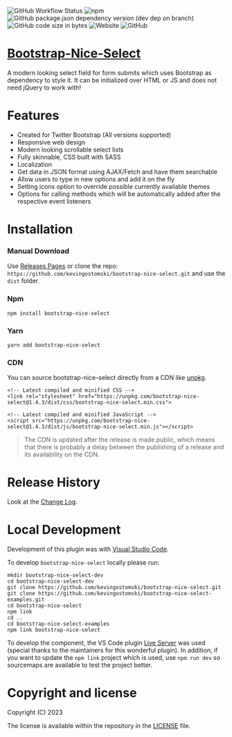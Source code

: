 ![GitHub Workflow Status](https://img.shields.io/github/actions/workflow/status/kevingostomski/bootstrap-nice-select/build-jekyll.yml)
![npm](https://img.shields.io/npm/v/bootstrap-nice-select)
![GitHub package.json dependency version (dev dep on branch)](https://img.shields.io/github/package-json/dependency-version/kevingostomski/bootstrap-nice-select/dev/webpack)
![GitHub code size in bytes](https://img.shields.io/github/languages/code-size/kevingostomski/bootstrap-nice-select)
![Website](https://img.shields.io/website?down_color=lightgrey&down_message=offline&up_color=blue&up_message=online&url=https%3A%2F%2Fkevingostomski.github.io%2Fbootstrap-nice-select%2F)
![GitHub](https://img.shields.io/github/license/kevingostomski/bootstrap-nice-select)

# **[Bootstrap-Nice-Select](https://kevingostomski.github.io/bootstrap-nice-select/)**

A modern looking select field for form submits which uses Bootstrap as dependency to style it. It can be initialized over HTML or JS and does not need jQuery to work with!

# **Features**

- Created for Twitter Bootstrap (All versions supported)
- Responsive web design
- Modern looking scrollable select lists
- Fully skinnable, CSS built with SASS 
- Localization
- Get data in JSON format using AJAX/Fetch and have them searchable
- Allow users to type in new options and add it on the fly
- Setting icons option to override possible currently available themes
- Options for calling methods which will be automatically added after the respective event listeners

# **Installation**

### Manual Download

Use [Releases Pages](https://github.com/kevingostomski/bootstrap-nice-select/releases) or clone the repo: `https://github.com/kevingostomski/bootstrap-nice-select.git` and use the `dist` folder.

### Npm

```
npm install bootstrap-nice-select
```

### Yarn

```
yarn add bootstrap-nice-select
```

### CDN

You can source bootstrap-nice-select directly from a CDN like [unpkg](https://unpkg.com).

```
<!-- Latest compiled and minified CSS -->
<link rel="stylesheet" href="https://unpkg.com/bootstrap-nice-select@1.4.3/dist/css/bootstrap-nice-select.min.css">

<!-- Latest compiled and minified JavaScript -->
<script src="https://unpkg.com/bootstrap-nice-select@1.4.3/dist/js/bootstrap-nice-select.min.js"></script>

```

> The CDN is updated after the release is made public, which means that there is probably a delay between the publishing of a release and its availability on the CDN.

# **Release History**
Look at the [Change Log](CHANGELOG.md).

# **Local Development**

Development of this plugin was with [Visual Studio Code](https://code.visualstudio.com/).

To develop `bootstrap-nice-select` locally please run:

```
mkdir bootstrap-nice-select-dev
cd bootstrap-nice-select-dev
git clone https://github.com/kevingostomski/bootstrap-nice-select.git
git clone https://github.com/kevingostomski/bootstrap-nice-select-examples.git
cd bootstrap-nice-select
npm link
cd ..
cd bootstrap-nice-select-examples
npm link bootstrap-nice-select
```

To develop the component, the VS Code plugin [Live Server](https://marketplace.visualstudio.com/items?itemName=ritwickdey.LiveServer) was used (special thanks to the maintainers for this wonderful plugin).
In addition, if you want to update the `npm link` project which is used, use `npm run dev` so sourcemaps are available to test the project better.

# **Copyright and license**

Copyright (C) 2023

The license is available within the repository in the [LICENSE](LICENSE) file.